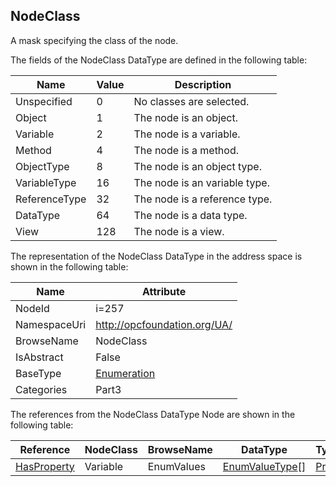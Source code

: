 <!-- datatype -->
## NodeClass
A mask specifying the class of the node.  
<!-- end of description -->
The fields of the NodeClass DataType are defined in the following table:  

|Name|Value| Description|
|---|---|---|
|Unspecified|0|No classes are selected.|
|Object|1|The node is an object.|
|Variable|2|The node is a variable.|
|Method|4|The node is a method.|
|ObjectType|8|The node is an object type.|
|VariableType|16|The node is an variable type.|
|ReferenceType|32|The node is a reference type.|
|DataType|64|The node is a data type.|
|View|128|The node is a view.|

The representation of the NodeClass DataType in the address space is shown in the following table:  

|Name|Attribute|
|---|---|
|NodeId|i=257|
|NamespaceUri|http://opcfoundation.org/UA/|
|BrowseName|NodeClass|
|IsAbstract|False|
|BaseType|[Enumeration](../../../Part3/DataTypes/Enumeration/readme.md)|
|Categories|Part3|

The references from the NodeClass DataType Node are shown in the following table:  

|Reference|NodeClass|BrowseName|DataType|TypeDefinition|ModellingRule|
|---|---|---|---|---|---|
|[HasProperty](../../../Part3/ReferenceTypes/HasProperty/readme.md)|Variable|EnumValues|[EnumValueType](../../../Part3/DataTypes/EnumValueType/readme.md)[]|[PropertyType](../../Part5/VariableTypes/PropertyType/readme.md)|[Mandatory](../../Objects/Mandatory/readme.md)|

